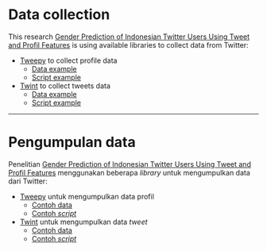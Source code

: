 # Data collection
This research <a href="https://jiki.cs.ui.ac.id/index.php/jiki/article/view/1079">Gender Prediction of Indonesian Twitter Users Using Tweet and Profil Features</a> is using available libraries to collect data from Twitter:

- [Tweepy](https://github.com/tweepy/tweepy) to collect profile data
  - [Data example](df_structured.xlsx)
  - [Script example](../jupyter-notebook/Data%20Collection%20(Structured).ipynb)
- [Twint](https://github.com/twintproject/twint) to collect tweets data
  - [Data example](ridwankamil.csv)
  - [Script example](../jupyter-notebook/Data%20Collection%20(Tweet).ipynb)
    
---

# Pengumpulan data
Penelitian <a href="https://jiki.cs.ui.ac.id/index.php/jiki/article/view/1079">Gender Prediction of Indonesian Twitter Users Using Tweet and Profil Features</a> menggunakan beberapa *library* untuk mengumpulkan data dari Twitter:

- [Tweepy](https://github.com/tweepy/tweepy) untuk mengumpulkan data profil
  - [Contoh data](df_structured.xlsx)
  - [Contoh *script*](../jupyter-notebook/Data%20Collection%20(Structured).ipynb)
- [Twint](https://github.com/twintproject/twint) untuk mengumpulkan data *tweet*
  - [Contoh data](ridwankamil.csv)
  - [Contoh *script*](../jupyter-notebook/Data%20Collection%20(Tweet).ipynb)
